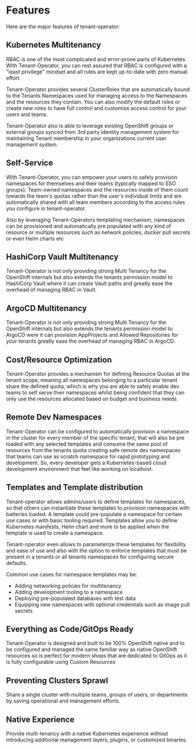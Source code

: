 # Features

Here are the major features of tenant-operator:

## Kubernetes Multitenancy

RBAC is one of the most complicated and error-prone parts of Kubernetes. With Tenant-Operator, you can rest assured that RBAC is configured with a "least privilege" mindset and all rules are kept up-to-date with zero manual effort.

Tenant-Operator provides several ClusterRoles that are automatically bound to the Tenants Namespaces used for managing access to the Namespaces and the resources they contain. You can also modify  the default roles or create new roles to have full control and customize access control for your users and teams.

Tenant-Operator also is able to leverage existing OpenShift groups or external groups synced from 3rd party identity management system for maintaining Tenant membership in your organizations current user management system. 

## Self-Service

With Tenant-Operator, you can empower your users to safely provision namespaces for themselves and their teams (typically mapped to SSO groups). Team-owned namespaces and the resources inside of them count towards the team's quotas rather than the user's individual limits and are automatically shared with all team members according to the access rules you configure in tenant-operator.

Also by leveraging Tenant-Operators templating mechanism, namespaces can be provisioned and automatically pre populated with any kind of resource or multiple resources such as network policies, docker pull secrets or even Helm charts etc 

## HashiCorp Vault Multitenancy

Tenant-Operator is not only providing strong Multi Tenancy for the OpenShift internals but also extends the tenants permission model to HashiCorp Vault where it can create Vault paths and greatly ease the overhead of managing RBAC in Vault.

## ArgoCD Multitenancy 

Tenant-Operator is not only providing strong Multi Tenancy for the OpenShift internals but also extends the tenants permission model to ArgoCD were it can provision AppProjects and Allowed Repositories for your tenants greatly ease the overhead of managing RBAC in ArgoCD.

## Cost/Resource Optimization 

Tenant-Operator provides a mechanism for defining Resource Quotas at the tenant scope, meaning all namespaces belonging to a particular tenant share the defined quota, which is why you are able to safely enable dev teams to self serve their namespaces whilst being confident that they can only use the resources allocated based on budget and business needs.

## Remote Dev Namespaces

Tenant-Operator can be configured to automatically provision a namespace in the cluster for every member of the specific tenant, that will also be pre loaded with any selected templates and consume the same pool of resources from the tenants quota creating safe remote dev namespaces that teams can use as scratch namespace for rapid prototyping and development. So, every developer gets a Kubernetes-based cloud development environment that feel like working on localhost.

## Templates and Template distribution

Tenant-operator allows admins/users to define templates for namespaces, so that others can instantiate these templates to provision namespaces with batteries loaded. A template could pre-populate a namespace for certain use cases or with basic tooling required. Templates allow you to define Kubernetes manifests, Helm chart and more to be applied when the template is used to create a namespace.

Tenant-operator even allows to parameterize these templates for flexibility and ease of use and also with the option to enforce templates that must be present in a tenants or all tenants namespaces for configuring secure defaults.

Common use cases for namespace templates may be:

- Adding networking policies for multitenancy
- Adding development tooling to a namespace
- Deploying pre-populated databases with test data
- Equipping new namespaces with optional credentials such as image pull secrets
 
## Everything as Code/GitOps Ready

Tenant-Operator is designed and built to be 100% OpenShift native and to be configured and managed the same familiar way as native OpenShift resources so is perfect for modern shops that are dedicated to GitOps as it is fully configurable using Custom Resources 

## Preventing Clusters Sprawl
Share a single cluster with multiple teams, groups of users, or departments by saving operational and management efforts.

## Native Experience
Provide multi-tenancy with a native Kubernetes experience without introducing additional management layers, plugins, or customized binaries.
